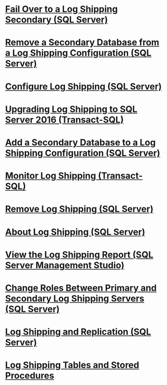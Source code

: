# [Fail Over to a Log Shipping Secondary (SQL Server)](fail-over-to-a-log-shipping-secondary-sql-server.md)
# [Remove a Secondary Database from a Log Shipping Configuration (SQL Server)](remove-a-secondary-database-from-a-log-shipping-configuration-sql-server.md)
# [Configure Log Shipping (SQL Server)](configure-log-shipping-sql-server.md)
# [Upgrading Log Shipping to SQL Server 2016 (Transact-SQL)](upgrading-log-shipping-to-sql-server-2016-transact-sql.md)
# [Add a Secondary Database to a Log Shipping Configuration (SQL Server)](add-a-secondary-database-to-a-log-shipping-configuration-sql-server.md)
# [Monitor Log Shipping (Transact-SQL)](monitor-log-shipping-transact-sql.md)
# [Remove Log Shipping (SQL Server)](remove-log-shipping-sql-server.md)
# [About Log Shipping (SQL Server)](about-log-shipping-sql-server.md)
# [View the Log Shipping Report (SQL Server Management Studio)](view-the-log-shipping-report-sql-server-management-studio.md)
# [Change Roles Between Primary and Secondary Log Shipping Servers (SQL Server)](change-roles-between-primary-and-secondary-log-shipping-servers-sql-server.md)
# [Log Shipping and Replication (SQL Server)](log-shipping-and-replication-sql-server.md)
# [Log Shipping Tables and Stored Procedures](log-shipping-tables-and-stored-procedures.md)
